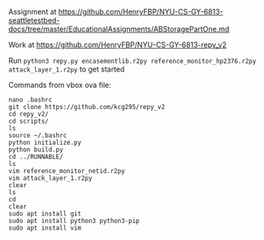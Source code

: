 Assignment at <https://github.com/HenryFBP/NYU-CS-GY-6813-seattletestbed-docs/tree/master/EducationalAssignments/ABStoragePartOne.md>

Work at <https://github.com/HenryFBP/NYU-CS-GY-6813-repy_v2>

Run `python3 repy.py encasementlib.r2py reference_monitor_hp2376.r2py attack_layer_1.r2py` to get started

Commands from vbox ova file:

```
nano .bashrc
git clone https://github.com/kcg295/repy_v2
cd repy_v2/
cd scripts/
ls
source ~/.bashrc
python initialize.py
python build.py 
cd ../RUNNABLE/
ls
vim reference_monitor_netid.r2py
vim attack_layer_1.r2py
clear
ls
cd
clear
sudo apt install git
sudo apt install python3 python3-pip
sudo apt install vim

```
